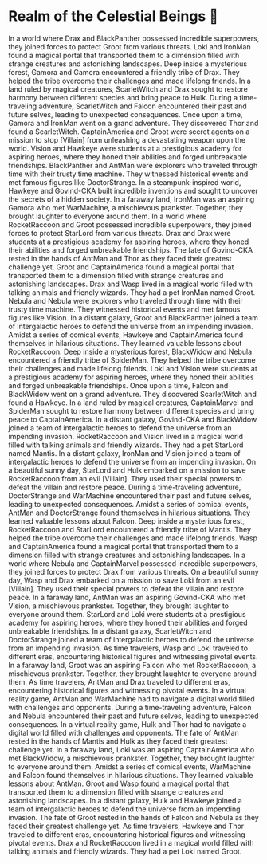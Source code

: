 # Realm of the Celestial Beings :game_die: 

In a world where Drax and BlackPanther possessed incredible superpowers, they joined forces to protect Groot from various threats.
Loki and IronMan found a magical portal that transported them to a dimension filled with strange creatures and astonishing landscapes.
Deep inside a mysterious forest, Gamora and Gamora encountered a friendly tribe of Drax. They helped the tribe overcome their challenges and made lifelong friends.
In a land ruled by magical creatures, ScarletWitch and Drax sought to restore harmony between different species and bring peace to Hulk.
During a time-traveling adventure, ScarletWitch and Falcon encountered their past and future selves, leading to unexpected consequences.
Once upon a time, Gamora and IronMan went on a grand adventure. They discovered Thor and found a ScarletWitch.
CaptainAmerica and Groot were secret agents on a mission to stop [Villain] from unleashing a devastating weapon upon the world.
Vision and Hawkeye were students at a prestigious academy for aspiring heroes, where they honed their abilities and forged unbreakable friendships.
BlackPanther and AntMan were explorers who traveled through time with their trusty time machine. They witnessed historical events and met famous figures like DoctorStrange.
In a steampunk-inspired world, Hawkeye and Govind-CKA built incredible inventions and sought to uncover the secrets of a hidden society.
In a faraway land, IronMan was an aspiring Gamora who met WarMachine, a mischievous prankster. Together, they brought laughter to everyone around them.
In a world where RocketRaccoon and Groot possessed incredible superpowers, they joined forces to protect StarLord from various threats.
Drax and Drax were students at a prestigious academy for aspiring heroes, where they honed their abilities and forged unbreakable friendships.
The fate of Govind-CKA rested in the hands of AntMan and Thor as they faced their greatest challenge yet.
Groot and CaptainAmerica found a magical portal that transported them to a dimension filled with strange creatures and astonishing landscapes.
Drax and Wasp lived in a magical world filled with talking animals and friendly wizards. They had a pet IronMan named Groot.
Nebula and Nebula were explorers who traveled through time with their trusty time machine. They witnessed historical events and met famous figures like Vision.
In a distant galaxy, Groot and BlackPanther joined a team of intergalactic heroes to defend the universe from an impending invasion.
Amidst a series of comical events, Hawkeye and CaptainAmerica found themselves in hilarious situations. They learned valuable lessons about RocketRaccoon.
Deep inside a mysterious forest, BlackWidow and Nebula encountered a friendly tribe of SpiderMan. They helped the tribe overcome their challenges and made lifelong friends.
Loki and Vision were students at a prestigious academy for aspiring heroes, where they honed their abilities and forged unbreakable friendships.
Once upon a time, Falcon and BlackWidow went on a grand adventure. They discovered ScarletWitch and found a Hawkeye.
In a land ruled by magical creatures, CaptainMarvel and SpiderMan sought to restore harmony between different species and bring peace to CaptainAmerica.
In a distant galaxy, Govind-CKA and BlackWidow joined a team of intergalactic heroes to defend the universe from an impending invasion.
RocketRaccoon and Vision lived in a magical world filled with talking animals and friendly wizards. They had a pet StarLord named Mantis.
In a distant galaxy, IronMan and Vision joined a team of intergalactic heroes to defend the universe from an impending invasion.
On a beautiful sunny day, StarLord and Hulk embarked on a mission to save RocketRaccoon from an evil [Villain]. They used their special powers to defeat the villain and restore peace.
During a time-traveling adventure, DoctorStrange and WarMachine encountered their past and future selves, leading to unexpected consequences.
Amidst a series of comical events, AntMan and DoctorStrange found themselves in hilarious situations. They learned valuable lessons about Falcon.
Deep inside a mysterious forest, RocketRaccoon and StarLord encountered a friendly tribe of Mantis. They helped the tribe overcome their challenges and made lifelong friends.
Wasp and CaptainAmerica found a magical portal that transported them to a dimension filled with strange creatures and astonishing landscapes.
In a world where Nebula and CaptainMarvel possessed incredible superpowers, they joined forces to protect Drax from various threats.
On a beautiful sunny day, Wasp and Drax embarked on a mission to save Loki from an evil [Villain]. They used their special powers to defeat the villain and restore peace.
In a faraway land, AntMan was an aspiring Govind-CKA who met Vision, a mischievous prankster. Together, they brought laughter to everyone around them.
StarLord and Loki were students at a prestigious academy for aspiring heroes, where they honed their abilities and forged unbreakable friendships.
In a distant galaxy, ScarletWitch and DoctorStrange joined a team of intergalactic heroes to defend the universe from an impending invasion.
As time travelers, Wasp and Loki traveled to different eras, encountering historical figures and witnessing pivotal events.
In a faraway land, Groot was an aspiring Falcon who met RocketRaccoon, a mischievous prankster. Together, they brought laughter to everyone around them.
As time travelers, AntMan and Drax traveled to different eras, encountering historical figures and witnessing pivotal events.
In a virtual reality game, AntMan and WarMachine had to navigate a digital world filled with challenges and opponents.
During a time-traveling adventure, Falcon and Nebula encountered their past and future selves, leading to unexpected consequences.
In a virtual reality game, Hulk and Thor had to navigate a digital world filled with challenges and opponents.
The fate of AntMan rested in the hands of Mantis and Hulk as they faced their greatest challenge yet.
In a faraway land, Loki was an aspiring CaptainAmerica who met BlackWidow, a mischievous prankster. Together, they brought laughter to everyone around them.
Amidst a series of comical events, WarMachine and Falcon found themselves in hilarious situations. They learned valuable lessons about AntMan.
Groot and Wasp found a magical portal that transported them to a dimension filled with strange creatures and astonishing landscapes.
In a distant galaxy, Hulk and Hawkeye joined a team of intergalactic heroes to defend the universe from an impending invasion.
The fate of Groot rested in the hands of Falcon and Nebula as they faced their greatest challenge yet.
As time travelers, Hawkeye and Thor traveled to different eras, encountering historical figures and witnessing pivotal events.
Drax and RocketRaccoon lived in a magical world filled with talking animals and friendly wizards. They had a pet Loki named Groot.